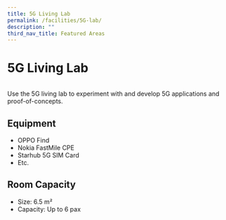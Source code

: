 ```yaml
---
title: 5G Living Lab
permalink: /facilities/5G-lab/
description: ""
third_nav_title: Featured Areas
---
```


# 5G Living Lab
![]()

Use the 5G living lab to experiment with and develop 5G applications and proof-of-concepts.

## Equipment
* OPPO Find
* Nokia FastMile CPE
* Starhub 5G SIM Card
* Etc.

## Room Capacity
* Size: 6.5 m²
* Capacity: Up to 6 pax